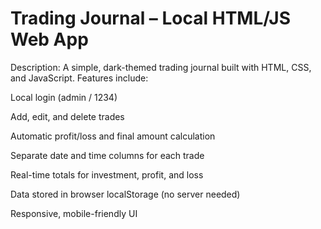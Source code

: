 # Trading Journal – Local HTML/JS Web App

Description:
A simple, dark-themed trading journal built with HTML, CSS, and JavaScript.
Features include:

Local login (admin / 1234)

Add, edit, and delete trades

Automatic profit/loss and final amount calculation

Separate date and time columns for each trade

Real-time totals for investment, profit, and loss

Data stored in browser localStorage (no server needed)

Responsive, mobile-friendly UI